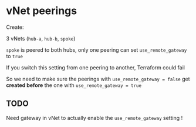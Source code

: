 # vNet peerings

Create:

3 vNets (`hub-a`, `hub-b`, `spoke`)

`spoke` is peered to both hubs, only one peering can set `use_remote_gateway` to `true`

If you switch this setting from one peering to another, Terraform could fail

So we need to make sure the peerings with `use_remote_gateway = false` get **created before** the one with `use_remote_gateway = true`

## TODO

Need gateway in vNet to actually enable the `use_remote_gateway` setting !
